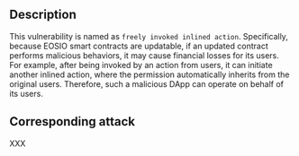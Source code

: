 ## Description

This vulnerability is named as `freely invoked inlined action`. Specifically, because EOSIO smart contracts are updatable, if an updated contract performs malicious behaviors, it may cause financial losses for its users. For example, after being invoked by an action from users, it can initiate another inlined action, where the permission automatically inherits from the original users. Therefore, such a malicious DApp can operate on behalf of its users.

## Corresponding attack

XXX